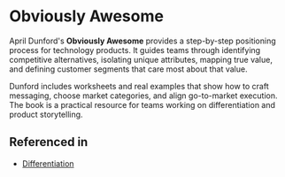 # Obviously Awesome

April Dunford's **Obviously Awesome** provides a step-by-step positioning process for technology products. It guides teams through identifying competitive alternatives, isolating unique attributes, mapping true value, and defining customer segments that care most about that value.

Dunford includes worksheets and real examples that show how to craft messaging, choose market categories, and align go-to-market execution. The book is a practical resource for teams working on differentiation and product storytelling.

## Referenced in

- [Differentiation](/strategies/markets/differentiation)
